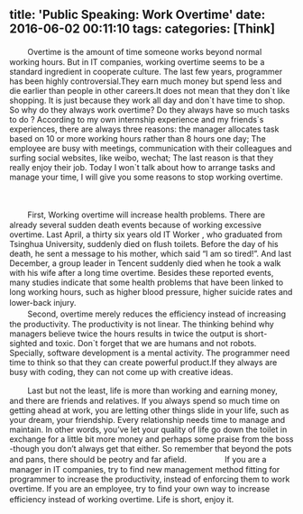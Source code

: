 title: 'Public Speaking: Work Overtime'
date: 2016-06-02 00:11:10
tags: 
categories: [Think]
---
　　   Overtime is the amount of time someone works beyond normal working hours. But in IT companies, working overtime seems to be a standard ingredient in cooperate culture. The last few years, programmer has been highly controversial.They earn much money but spend less and die earlier than people in other careers.It does not mean that they don\`t like shopping. It is just because they work all day and don\`t have time to shop. So why do they always work overtime? Do they always have so much tasks to do ? According to my own internship experience and my friends\`s experiences, there are always three reasons: the manager allocates task based on 10 or more working hours rather than 8 hours one day; The employee are busy with meetings, communication with their colleagues and surfing social websites, like weibo, wechat; The last reason is that they really enjoy their job. Today I won\`t talk about how to arrange tasks and manage your time, I will give you some reasons to stop working overtime. 

　<!--more-->

　　   First, Working overtime will increase health problems. There are already several sudden death events because of working excessive overtime. Last April, a thirty six years old IT Worker , who graduated from Tsinghua University, suddenly died on flush toilets. Before the day of his death, he sent a message to his mother, which said “I am so tired!”. And last December, a group leader in Tencent suddenly died when he took a walk with his wife after a long time overtime. Besides these reported events, many studies indicate that some health problems that have been linked to long working hours, such as higher blood pressure, higher suicide rates and lower-back injury. 
　　   
　　   Second, overtime merely reduces the efficiency instead of increasing the productivity. The productivity is not linear. The thinking behind why managers believe twice the hours results in twice the output is short-sighted and toxic. Don`t forget that we are humans and not robots. Specially, software development is a mental activity. The programmer need time to think so that they can create powerful product.If they always are busy with coding, they can not come up with creative ideas. 

　　   Last but not the least, life is more than working and earning money, and there are friends and relatives. If you always spend so much time on getting ahead at work, you are letting other things slide in your life, such as your dream, your friendship. Every relationship needs time to manage and maintain. In other words, you’ve let your quality of life go down the toilet in exchange for a little bit more money and perhaps some praise from the boss -though you don’t always get that either. So remember that beyond the pots and pans, there should be peotry and far afield.
　　
　　   If you are a manager in IT companies, try to find new management method fitting for programmer to increase the productivity, instead of enforcing them to work overtime. If you are an employee, try to find your own way to increase efficiency instead of working overtime. Life is short, enjoy it.
　　